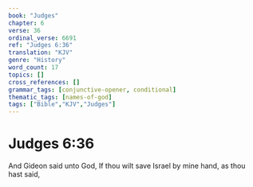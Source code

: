 ```yaml
---
book: "Judges"
chapter: 6
verse: 36
ordinal_verse: 6691
ref: "Judges 6:36"
translation: "KJV"
genre: "History"
word_count: 17
topics: []
cross_references: []
grammar_tags: [conjunctive-opener, conditional]
thematic_tags: [names-of-god]
tags: ["Bible","KJV","Judges"]
---
```


# Judges 6:36

And Gideon said unto God, If thou wilt save Israel by mine hand, as thou hast said,
